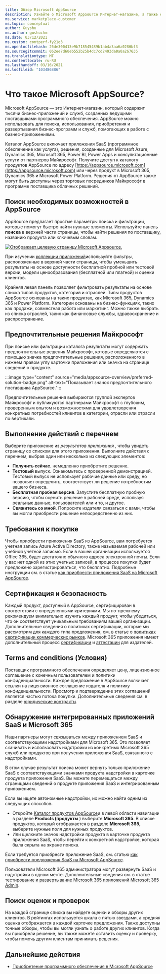 ```yaml
---
title: Обзор Microsoft AppSource
description: Узнайте о Microsoft AppSource Интернет-магазине, а также о том, как найти и обширный каталог программного обеспечения и решений.
ms.service: marketplace-customer
ms.topic: conceptual
author: Guyshu
ms.author: gushuchm
ms.date: 03/12/2021
ms.custom: contperf-fy21q3
ms.openlocfilehash: 26de300413e9b718545489b1ab4a3aa6a0286bf3
ms.sourcegitcommit: 062ee7d60eb552b25b4dc7cd2493da0a0a267635
ms.translationtype: MT
ms.contentlocale: ru-RU
ms.lasthandoff: 03/16/2021
ms.locfileid: "103486886"
---
```

# <a name="what-is-microsoft-appsource"></a>Что такое Microsoft AppSource?

Microsoft AppSource — это Интернет-магазин, который содержит тысячи бизнес-приложений и служб, созданных ведущими поставщиками программного обеспечения. AppSource можно использовать для поиска, использования, приобретения и развертывания бизнес-программ и служб, помогающих в работе с бизнес-приложениями.

Каталог AppSource включает приложения SaaS (программное обеспечение как услуга), решения, созданные для Microsoft Azure, Dynamics 365, Microsoft 365, Power BI, Power Apps и консультационные услуги от партнеров Майкрософт. Получите доступ к каталогу продуктов AppSource по адресу [https://appsource.microsoft.com](https://appsource.microsoft.com) или через продукт в Microsoft 365, Dynamics 365 и Microsoft Power Platform. Решения от AppSource также могут быть доступны через торговых посредников Майкрософт в программе поставщика облачных решений.

## <a name="find-what-you-need-on-appsource"></a>Поиск необходимых возможностей в AppSource

AppSource предлагает простые параметры поиска и фильтрации, которые помогут быстро найти нужные элементы. Используйте панель **поиска** в верхней части страницы, чтобы найти решения по поставщику, названию продукта или ключевым словам.

[![Отображает целевую страницу Microsoft Appsource.](media/appsource-overview/appsource-home-page.png)](media/appsource-overview/appsource-home-page.png#lightbox)

При изучении [коллекции приложений](https://appsource.microsoft.com/marketplace/apps)используйте фильтры, расположенные в верхней части страницы, чтобы уменьшить результаты на основе доступности бесплатной пробной или тестовой версии, модели ценообразования (бесплатной или платной) и оценки клиентов.

Крайняя левая панель позволяет фильтровать результаты на основе списка типов продуктов, категорий и отраслей. Типы продуктов AppSource основаны на таких продуктах, как Microsoft 365, Dynamics 365 и Power Platform. Категории основаны на бизнес-функциях, таких как продажи, совместная работа или маркетинг. Можно также выбрать из списка отраслей, таких как финансовые службы, здравоохранение и распространение.

## <a name="microsoft-preferred-solutions"></a>Предпочтительные решения Майкрософт

При поиске или фильтрации каталога результаты могут содержать предпочтительные решения Майкрософт, которые определяются с помощью значка предпочтительные решения, расположенного в нижнем правом углу карточки приложения или значка на странице сведений о продукте.

:::image type="content" source="media/appsource-overview/preferred-solution-badge.png" alt-text="Показывает значок предпочтительного поставщика AppSource.":::

Предпочтительные решения выбираются группой экспертов Майкрософт и публикуются партнерами Майкрософт с глубоким, проверенным опытом и возможностями для удовлетворения конкретных потребностей клиентов в категории, отрасли или отрасли по вертикали.

## <a name="take-action-on-a-listing"></a>Выполнение действий с перечнем

Выберите приложение из *результатов приложения* , чтобы увидеть страницу со списком для этого приложения. Выполните действия с перечнем, выбрав один или несколько из следующих элементов:

- **Получить сейчас**. немедленно приобретите решение.
- **Тестовый** выпуск. Ознакомьтесь с проверенной демонстрацией. Тестовый выпуск не использует рабочие данные или среду, но позволяет определить, соответствует ли решение потребностям вашего бизнеса.
- **Бесплатная пробная версия**. Запустите бесплатную пробную версию, чтобы оценить решение в рабочей среде, используя реальные данные, пользователей или и то, и другое.
- **Свяжитесь со мной**. Попросите издателя связаться с вами, чтобы вы могли приобрести решение непосредственно из них.

## <a name="purchasing-requirements"></a>Требования к покупке

Чтобы приобрести приложения SaaS из AppSource, вам потребуется учетная запись Azure Active Directory, также называемая рабочей или учебной учетной записью. Если в вашей организации используется Office 365, будет достаточно обычного адреса электронной почты. Если у вас нет одной из этих учетных записей, в процессе покупки будет предложено зарегистрироваться, что бесплатно. Подробные инструкции см. в статье [как приобрести приложения SaaS на Microsoft AppSource](purchase-software-appsource.md).

## <a name="certification-and-security"></a>Сертификация и безопасность

Каждый продукт, доступный в AppSource, сертифицирован в соответствии с определенными критериями. Мы по-прежнему рекомендуем внимательно изучить каждый продукт, чтобы убедиться, что он соответствует уникальным требованиям вашей организации. Дополнительные сведения о политиках сертификации, которые мы рассмотрим для каждого типа предложения, см. в статье о [политиках сертификации коммерческих рынков](/legal/marketplace/certification-policies). Microsoft 365 приложения имеют дополнительный процесс [сертификации](/microsoft-365-app-certification/docs/enterprise-app-certification-guide) и [аттестации](/microsoft-365-app-certification/docs/enterprise-app-attestation-guide) для издателей.

## <a name="terms-and-conditions"></a>Terms and conditions (Условия)

Поставщик программного обеспечения определяет цену, лицензионное соглашение с конечным пользователем и политики конфиденциальности. Каждое предложение в AppSource включает ссылки на лицензионное соглашение издателя и политику конфиденциальности. Просмотр и подтверждение этих соглашений является частью потока покупки. Дополнительные сведения см. в разделе [юридические контракты](legal-contracts.md).

## <a name="discover-saas-and-microsoft-365-integrated-apps"></a>Обнаружение интегрированных приложений SaaS и Microsoft 365

Наши партнеры могут связываться между приложением SaaS и соответствующими надстройками для Microsoft 365. Это позволяет скачивать и использовать надстройки из конкретных Microsoft 365 служб или продуктов при получении приложения SaaS, связанного с надстройками.

В этом случае результат поиска может вернуть только приложение SaaS с соответствующими значками продукта надстройки в карточке продукта приложения SaaS. Вы можете перемещаться между страницами сведений о продукте приложения SaaS и интегрированным приложением.

Если вы ищете автономные надстройки, их можно найти одним из следующих способов.

- Откройте [Каталог продуктов AppSource](https://appsource.microsoft.com/marketplace/apps/)и в левой области навигации в разделе **Products (продукты** ) выберите **Microsoft 365**. В списке продуктов, который отображается в разделе **Microsoft 365**, выберите нужные поля для нужных продуктов.
- Или щелкните значок надстройки продукта в карточке продукта приложения SaaS, чтобы перейти к конкретной надстройке, которая была скрыта на экране поиска.

Если требуется приобрести приложение SaaS, см. статью [как приобрести предложения SaaS на Microsoft AppSource](purchase-software-appsource.md).

Пользователи Microsoft 365 администратора могут развернуть SaaS и надстройки в одном месте. Дополнительные сведения см. в статье [тестирование и развертывание Microsoft 365 приложений Microsoft 365 Admin](/microsoft-365/admin/manage/test-and-deploy-microsoft-365-apps).

## <a name="find-ratings-and-reviews"></a>Поиск оценок и проверок

На каждой странице списка вы найдете оценки и обзоры других клиентов. В рейтингах используется шкала с пятью звездами, а средняя оценка отображается в каждой карточке предложения. Также доступны точные обзоры, чтобы вы могли узнать о работе других клиентов. Когда вы приобрели решение, вы также можете оставить оценку и проверку, чтобы помочь другим клиентам принимать решения.

## <a name="next-steps"></a>Дальнейшие действия

- [Приобретение программного обеспечения в Microsoft AppSource](purchase-software-appsource.md)
